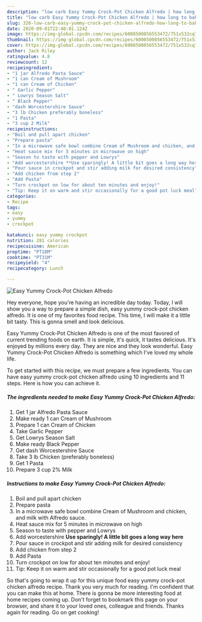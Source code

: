 ```yaml
---
description: "low carb Easy Yummy Crock-Pot Chicken Alfredo | how long to bake Easy Yummy Crock-Pot Chicken Alfredo"
title: "low carb Easy Yummy Crock-Pot Chicken Alfredo | how long to bake Easy Yummy Crock-Pot Chicken Alfredo"
slug: 326-low-carb-easy-yummy-crock-pot-chicken-alfredo-how-long-to-bake-easy-yummy-crock-pot-chicken-alfredo
date: 2020-09-01T22:40:01.124Z
image: https://img-global.cpcdn.com/recipes/6008500856553472/751x532cq70/easy-yummy-crock-pot-chicken-alfredo-recipe-main-photo.jpg
thumbnail: https://img-global.cpcdn.com/recipes/6008500856553472/751x532cq70/easy-yummy-crock-pot-chicken-alfredo-recipe-main-photo.jpg
cover: https://img-global.cpcdn.com/recipes/6008500856553472/751x532cq70/easy-yummy-crock-pot-chicken-alfredo-recipe-main-photo.jpg
author: Jack Riley
ratingvalue: 4.8
reviewcount: 12
recipeingredient:
- "1 jar Alfredo Pasta Sauce"
- "1 can Cream of Mushroom"
- "1 can Cream of Chicken"
- " Garlic Pepper"
- " Lowrys Season Salt"
- " Black Pepper"
- "dash Worcestershire Sauce"
- "3 lb Chicken preferably boneless"
- "1 Pasta"
- "3 cup 2 Milk"
recipeinstructions:
- "Boil and pull apart chicken"
- "Prepare pasta"
- "In a microwave safe bowl combine Cream of Mushroom and chicken, and milk with  Alfredo sauce."
- "Heat sauce mix for 5 minutes in microwave on high"
- "Season to taste with pepper and Lowrys"
- "Add worcestershire **Use sparingly! A little bit goes a long way here**"
- "Pour sauce in crockpot and stir adding milk for desired consistency"
- "Add chicken from step 2"
- "Add Pasta"
- "Turn crockpot on low for about ten minutes and enjoy!"
- "Tip: Keep it on warm and stir occasionally for a good pot luck meal"
categories:
- Recipe
tags:
- easy
- yummy
- crockpot

katakunci: easy yummy crockpot 
nutrition: 281 calories
recipecuisine: American
preptime: "PT18M"
cooktime: "PT31M"
recipeyield: "4"
recipecategory: Lunch

---
```



![Easy Yummy Crock-Pot Chicken Alfredo](https://img-global.cpcdn.com/recipes/6008500856553472/751x532cq70/easy-yummy-crock-pot-chicken-alfredo-recipe-main-photo.jpg)

Hey everyone, hope you're having an incredible day today. Today, I will show you a way to prepare a simple dish, easy yummy crock-pot chicken alfredo. It is one of my favorites food recipe. This time, I will make it a little bit tasty. This is gonna smell and look delicious.

Easy Yummy Crock-Pot Chicken Alfredo is one of the most favored of current trending foods on earth. It is simple, it's quick, it tastes delicious. It's enjoyed by millions every day. They are nice and they look wonderful. Easy Yummy Crock-Pot Chicken Alfredo is something which I've loved my whole life.




To get started with this recipe, we must prepare a few ingredients. You can have easy yummy crock-pot chicken alfredo using 10 ingredients and 11 steps. Here is how you can achieve it.

<!--inarticleads1-->

##### The ingredients needed to make Easy Yummy Crock-Pot Chicken Alfredo:

1. Get 1 jar Alfredo Pasta Sauce
1. Make ready 1 can Cream of Mushroom
1. Prepare 1 can Cream of Chicken
1. Take  Garlic Pepper
1. Get  Lowrys Season Salt
1. Make ready  Black Pepper
1. Get dash Worcestershire Sauce
1. Take 3 lb Chicken (preferably boneless)
1. Get 1 Pasta
1. Prepare 3 cup 2% Milk




<!--inarticleads2-->

##### Instructions to make Easy Yummy Crock-Pot Chicken Alfredo:

1. Boil and pull apart chicken
1. Prepare pasta
1. In a microwave safe bowl combine Cream of Mushroom and chicken, and milk with  Alfredo sauce.
1. Heat sauce mix for 5 minutes in microwave on high
1. Season to taste with pepper and Lowrys
1. Add worcestershire **Use sparingly! A little bit goes a long way here**
1. Pour sauce in crockpot and stir adding milk for desired consistency
1. Add chicken from step 2
1. Add Pasta
1. Turn crockpot on low for about ten minutes and enjoy!
1. Tip: Keep it on warm and stir occasionally for a good pot luck meal




So that's going to wrap it up for this unique food easy yummy crock-pot chicken alfredo recipe. Thank you very much for reading. I'm confident that you can make this at home. There is gonna be more interesting food at home recipes coming up. Don't forget to bookmark this page on your browser, and share it to your loved ones, colleague and friends. Thanks again for reading. Go on get cooking!
